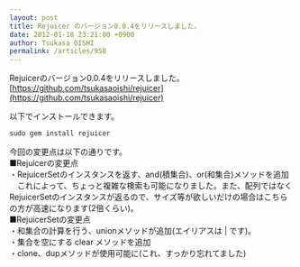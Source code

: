 ```yaml
---
layout: post
title: Rejuicer のバージョン0.0.4をリリースしました。
date: 2012-01-18 23:21:00 +0900
author: Tsukasa OISHI
permalink: /articles/958
---
```



Rejuicerのバージョン0.0.4をリリースしました。  
 [https://github.com/tsukasaoishi/rejuicer](https://github.com/tsukasaoishi/rejuicer)  

以下でインストールできます。  

```ruby  
sudo gem install rejuicer  
```  

今回の変更点は以下の通りです。  
■Rejuicerの変更点  
・RejuicerSetのインスタンスを返す、and(積集合)、or(和集合)メソッドを追加  
　これによって、ちょっと複雑な検索も可能になりました。また、配列ではなくRejuicerSetのインスタンスが返るので、サイズ等が欲しいだけの場合はこちらの方が高速になります(2倍くらい)。  
■RejuicerSetの変更点  
・和集合の計算を行う、unionメソッドが追加(エイリアスは | です)。  
・集合を空にする clear メソッドを追加  
・clone、dupメソッドが使用可能に(これ、すっかり忘れてました)  

